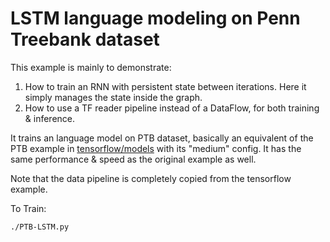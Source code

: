 
# LSTM language modeling on Penn Treebank dataset

This example is mainly to demonstrate:

1. How to train an RNN with persistent state between iterations. Here it simply manages the state inside the graph.
2. How to use a TF reader pipeline instead of a DataFlow, for both training & inference.

It trains an language model on PTB dataset, basically an equivalent of the PTB example
in [tensorflow/models](https://github.com/tensorflow/models/tree/master/tutorials/rnn/ptb)
with its "medium" config.
It has the same performance & speed as the original example as well.

Note that the data pipeline is completely copied from the tensorflow example.

To Train:
```
./PTB-LSTM.py
```


